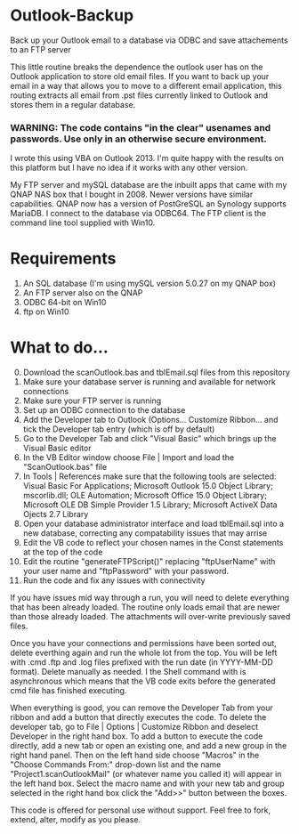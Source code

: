# Outlook-Backup
Back up your Outlook email to a database via ODBC and save attachements to an FTP server

This little routine breaks the dependence the outlook user has on the Outlook application to store old email files. If you want to back up your email in a way that allows you to move to a different email application, this routing extracts all email from .pst files currently linked to Outlook and stores them in a regular database.

### WARNING: The code contains "in the clear" usenames and passwords. Use only in an otherwise secure environment.

I wrote this using VBA on Outlook 2013. I'm quite happy with the results on this platform but I have no idea if it works with any other version.

My FTP server and mySQL database are the inbuilt apps that came with my QNAP NAS box that I bought in 2008. Newer versions have similar capabilities. QNAP now has a version of PostGreSQL an Synology supports MariaDB. I connect to the database via ODBC64. The FTP client is the command line tool supplied with Win10.

# Requirements
1. An SQL database (I'm using mySQL version 5.0.27 on my QNAP box)
2. An FTP server also on the QNAP
3. ODBC 64-bit on Win10
4. ftp on Win10

# What to do...
0. Download the scanOutlook.bas and tblEmail.sql files from this repository
1. Make sure your database server is running and available for network connections
2. Make sure your FTP server is running
3. Set up an ODBC connection to the database
4. Add the Developer tab to Outlook (Options... Customize Ribbon... and tick the Developer tab entry (which is off by default)
5. Go to the Developer Tab and click "Visual Basic" which brings up the Visual Basic editor
6. In the VB Editor window choose File | Import and load the "ScanOutlook.bas" file
7. In Tools | References make sure that the following tools are selected: Visual Basic For Applications; Microsoft Outlook 15.0 Object Library; mscorlib.dll; OLE Automation; Microsoft Office 15.0 Object Library; Microsoft OLE DB Simple Provider 1.5 Library; Microsoft ActiveX Data Ojects 2.7 Library
8. Open your database administrator interface and load tblEmail.sql into a new database, correcting any compatability issues that may arrise
9. Edit the VB code to reflect your chosen names in the Const statements at the top of the code
10. Edit the routine "generateFTPScript()" replacing "ftpUserName" with your user name and "ftpPassword" with your password.
11. Run the code and fix any issues with connectivity

If you have issues mid way through a run, you will need to delete everything that has been already loaded. The routine only loads email that are newer than those already loaded. The attachments will over-write previously saved files.

Once you have your connections and permissions have been sorted out, delete everthing again and run the whole lot from the top. You will be left with .cmd .ftp and .log files prefixed with the run date (in YYYY-MM-DD format). Delete manually as needed. I the Shell command with is asynchronous which means that the VB code exits before the generated cmd file has finished executing.

When everything is good, you can remove the Developer Tab from your ribbon and add a button that directly executes the code. To delete the developer tab, go to File | Options | Customize Ribbon and deselect Developer in the right hand box. To add a button to execute the code directly, add a new tab or open an existing one, and add a new group in the right hand panel. Then on the left hand side choose "Macros" in the "Choose Commands From:" drop-down list and the name "Project1.scanOutlookMail" (or whatever name you called it) will appear in the left hand box. Select the macro name and with your new tab and group selected in the right hand box click the "Add>>" button between the boxes.

This code is offered for personal use without support. Feel free to fork, extend, alter, modify as you please.
